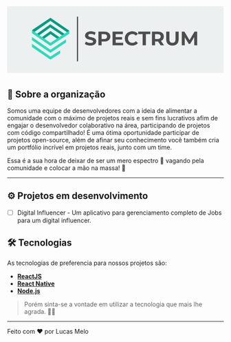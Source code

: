 <h1 align="center">
    <img alt="Spectrum" title="#Spectrum" src="./assets/banner.png" />
</h1>

## 🌌 Sobre a organização

Somos uma equipe de desenvolvedores com a ideia de alimentar a comunidade com o máximo de projetos reais e sem fins lucrativos afim de engajar o desenvolvedor colaborativo na área, participando de projetos com código compartilhado! É uma ótima oportunidade participar de projetos open-source, além de afinar seu conhecimento você também cria um portfólio incrível em projetos reais, junto com um time.

Essa é a sua hora de deixar de ser um mero espectro 👻 vagando pela comunidade e colocar a mão na massa! 💪

---

## ⚙️ Projetos em desenvolvimento

- [ ] Digital Influencer - Um aplicativo para gerenciamento completo de Jobs para um digital influencer.


## 🛠 Tecnologias

As tecnologias de preferencia para nossos projetos são:

-   **[ReactJS](https://github.com/facebook/react)**
-   **[React Native](https://github.com/facebook/react-native)**
-   **[Node.js](https://github.com/nodejs/node)**

> Porém sinta-se a vontade em utilizar a tecnologia que mais lhe agrada. 👨‍🚀

---

Feito com ❤️ por Lucas Melo